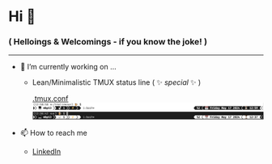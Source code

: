 # Hi 👋 

### ( Helloings & Welcomings - if you know the joke! )

---

- 🔭 I’m currently working on ...
  - Lean/Minimalistic TMUX status line ( ✨ _special_ ✨ )
   
    [.tmux.conf](https://github.com/tralireza/mbp13/blob/main/.tmux.conf) 
    <img alt="tmux Bright" src="https://github.com/tralireza/tralireza/blob/main/screenshots/tmux.bright.png">
    <img alt="tmux Dark" src="https://github.com/tralireza/tralireza/blob/main/screenshots/tmux.dark.png">
    
- 📫 How to reach me
  - [LinkedIn](https://www.linkedin.com/in/AlirezaTorabi/)
